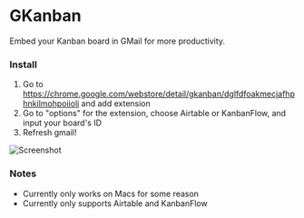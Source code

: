 # GKanban
Embed your Kanban board in GMail for more productivity.

### Install
1. Go to https://chrome.google.com/webstore/detail/gkanban/dglfdfoakmecjafhphnkilmohpoiioli and add extension
2. Go to "options" for the extension, choose Airtable or KanbanFlow, and input your board's ID
3. Refresh gmail!

![Screenshot](https://i.imgur.com/tFsKk8F.jpg)

### Notes
* Currently only works on Macs for some reason
* Currently only supports Airtable and KanbanFlow
